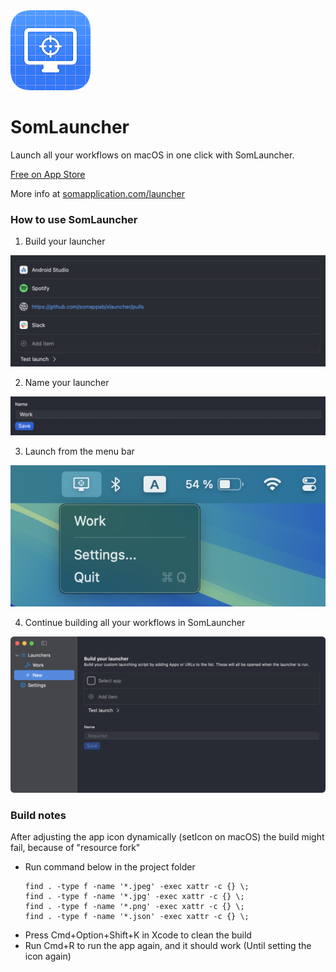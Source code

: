 <img alt="App icon" src="images/app-icon.png">

# SomLauncher
Launch all your workflows on macOS in one click with SomLauncher.

[Free on App Store](https://apps.apple.com/se/app/somlauncher/id6740208707)

More info at [somapplication.com/launcher](https://www.somapplication.com/launcher)

### How to use SomLauncher
1. Build your launcher
<img src="images/builder-apps-list.png">

2. Name your launcher
<img src="images/builder-naming.png">

3. Launch from the menu bar
<img src="images/builder-menubar.png">

4. Continue building all your workflows in SomLauncher
<img src="images/builder-full.png">


### Build notes
After adjusting the app icon dynamically (setIcon on macOS) the build might fail, because of "resource fork"

* Run command below in the project folder
  ```
  find . -type f -name '*.jpeg' -exec xattr -c {} \;
  find . -type f -name '*.jpg' -exec xattr -c {} \;
  find . -type f -name '*.png' -exec xattr -c {} \;
  find . -type f -name '*.json' -exec xattr -c {} \;
  ```
* Press Cmd+Option+Shift+K in Xcode to clean the build
* Run Cmd+R to run the app again, and it should work (Until setting the icon again)
